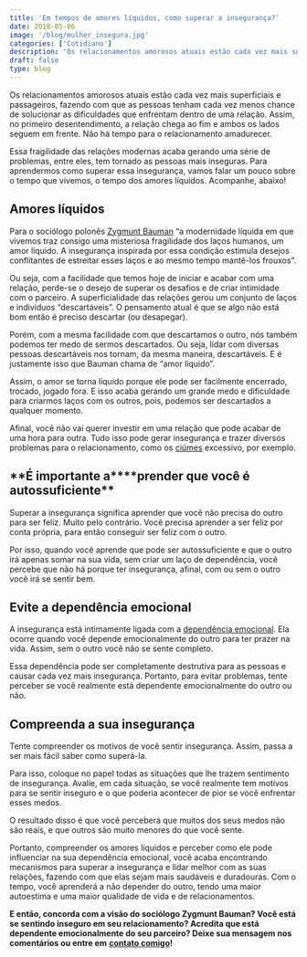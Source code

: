 ```yaml
---
title: 'Em tempos de amores líquidos, como superar a insegurança?'
date: 2018-05-06
image: '/blog/mulher_insegura.jpg'
categories: ['Cotidiano']
description: 'Os relacionamentos amorosos atuais estão cada vez mais superficiais e passageiros, fazendo com que as pessoas tenham cada vez menos chance...'
draft: false
type: blog
---
```


Os relacionamentos amorosos atuais estão cada vez mais superficiais e passageiros, fazendo com que as pessoas tenham cada vez menos chance de solucionar as dificuldades que enfrentam dentro de uma relação. Assim, no primeiro desentendimento, a relação chega ao fim e ambos os lados seguem em frente. Não há tempo para o relacionamento amadurecer.

Essa fragilidade das relações modernas acaba gerando uma série de problemas, entre eles, tem tornado as pessoas mais inseguras. Para aprendermos como superar essa insegurança, vamos falar um pouco sobre o tempo que vivemos, o tempo dos amores líquidos. Acompanhe, abaixo!

## **Amores líquidos**

Para o sociólogo polonês [Zygmunt Bauman](https://guiadoestudante.abril.com.br/especiais/zygmunt-bauman/) “a modernidade líquida em que vivemos traz consigo uma misteriosa fragilidade dos laços humanos, um amor líquido. A insegurança inspirada por essa condição estimula desejos conflitantes de estreitar esses laços e ao mesmo tempo mantê-los frouxos”.

Ou seja, com a facilidade que temos hoje de iniciar e acabar com uma relação, perde-se o desejo de superar os desafios e de criar intimidade com o parceiro. A superficialidade das relações gerou um conjunto de laços e indivíduos “descartáveis”. O pensamento atual é que se algo não está bom então é preciso descartar (ou desapegar).

Porém, com a mesma facilidade com que descartamos o outro, nós também podemos ter medo de sermos descartados. Ou seja, lidar com diversas pessoas descartáveis nos tornam, da mesma maneira, descartáveis. E é justamente isso que Bauman chama de “amor líquido”.

Assim, o amor se torna líquido porque ele pode ser facilmente encerrado, trocado, jogado fora. E isso acaba gerando um grande medo e dificuldade para criarmos laços com os outros, pois, podemos ser descartados a qualquer momento.

Afinal, você não vai querer investir em uma relação que pode acabar de uma hora para outra. Tudo isso pode gerar insegurança e trazer diversos problemas para o relacionamento, como os [ciúmes](/ciumes-sofrimento-de-muitos-e-amor-de-poucos/) excessivo, por exemplo.

## **É importante a\*\***prender que você é autossuficiente\*\*

Superar a insegurança significa aprender que você não precisa do outro para ser feliz. Muito pelo contrário. Você precisa aprender a ser feliz por conta própria, para então conseguir ser feliz com o outro.

Por isso, quando você aprende que pode ser autossuficiente e que o outro irá apenas somar na sua vida, sem criar um laço de dependência, você percebe que não há porque ter insegurança, afinal, com ou sem o outro você irá se sentir bem.

## **Evite a dependência emocional**

A insegurança está intimamente ligada com a [dependência emocional](/dependencia-emocional/). Ela ocorre quando você depende emocionalmente do outro para ter prazer na vida. Assim, sem o outro você não se sente completo.

Essa dependência pode ser completamente destrutiva para as pessoas e causar cada vez mais insegurança. Portanto, para evitar problemas, tente perceber se você realmente está dependente emocionalmente do outro ou não.

## **Compreenda a sua insegurança**

Tente compreender os motivos de você sentir insegurança. Assim, passa a ser mais fácil saber como superá-la.

Para isso, coloque no papel todas as situações que lhe trazem sentimento de insegurança. Avalie, em cada situação, se você realmente tem motivos para se sentir inseguro e o que poderia acontecer de pior se você enfrentar esses medos.

O resultado disso é que você perceberá que muitos dos seus medos não são reais, e que outros são muito menores do que você sente.

Portanto, compreender os amores líquidos e perceber como ele pode influenciar na sua dependência emocional, você acaba encontrando mecanismos para superar a insegurança e lidar melhor com as suas relações, fazendo com que elas sejam mais saudáveis e duradouras. Com o tempo, você aprenderá a não depender do outro, tendo uma maior autoestima e uma maior qualidade de vida e de relacionamentos.

**E então, concorda com a visão do sociólogo Zygmunt Bauman? Você está se sentindo inseguro em seu relacionamento? Acredita que está dependente emocionalmente do seu parceiro? Deixe sua mensagem nos comentários ou entre em** [**contato comigo**](/contato/)**!**
